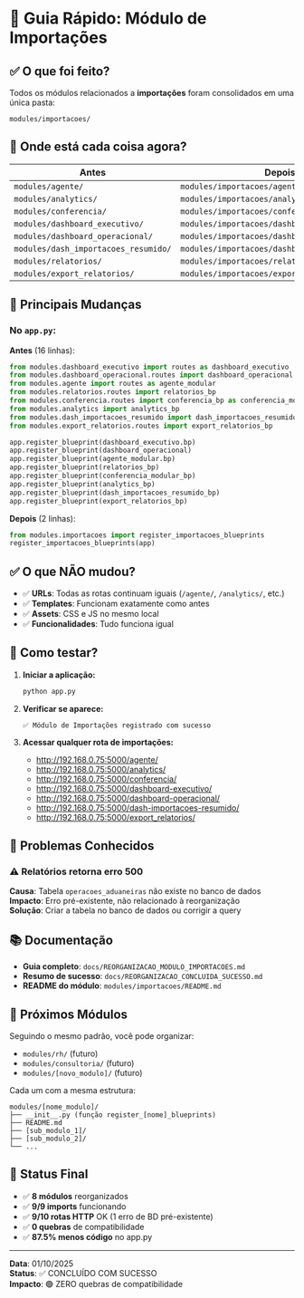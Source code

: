 # 🚀 Guia Rápido: Módulo de Importações

## ✅ O que foi feito?

Todos os módulos relacionados a **importações** foram consolidados em uma única pasta:

```
modules/importacoes/
```

## 📂 Onde está cada coisa agora?

| **Antes** | **Depois** |
|-----------|------------|
| `modules/agente/` | `modules/importacoes/agente/` |
| `modules/analytics/` | `modules/importacoes/analytics/` |
| `modules/conferencia/` | `modules/importacoes/conferencia/` |
| `modules/dashboard_executivo/` | `modules/importacoes/dashboards/executivo/` |
| `modules/dashboard_operacional/` | `modules/importacoes/dashboards/operacional/` |
| `modules/dash_importacoes_resumido/` | `modules/importacoes/dashboards/resumido/` |
| `modules/relatorios/` | `modules/importacoes/relatorios/` |
| `modules/export_relatorios/` | `modules/importacoes/export_relatorios/` |

## 🎯 Principais Mudanças

### No `app.py`:

**Antes** (16 linhas):
```python
from modules.dashboard_executivo import routes as dashboard_executivo
from modules.dashboard_operacional.routes import dashboard_operacional
from modules.agente import routes as agente_modular
from modules.relatorios.routes import relatorios_bp
from modules.conferencia.routes import conferencia_bp as conferencia_modular_bp
from modules.analytics import analytics_bp
from modules.dash_importacoes_resumido import dash_importacoes_resumido_bp
from modules.export_relatorios.routes import export_relatorios_bp

app.register_blueprint(dashboard_executivo.bp)
app.register_blueprint(dashboard_operacional)
app.register_blueprint(agente_modular.bp)
app.register_blueprint(relatorios_bp)
app.register_blueprint(conferencia_modular_bp)
app.register_blueprint(analytics_bp)
app.register_blueprint(dash_importacoes_resumido_bp)
app.register_blueprint(export_relatorios_bp)
```

**Depois** (2 linhas):
```python
from modules.importacoes import register_importacoes_blueprints
register_importacoes_blueprints(app)
```

## ✅ O que NÃO mudou?

- ✅ **URLs**: Todas as rotas continuam iguais (`/agente/`, `/analytics/`, etc.)
- ✅ **Templates**: Funcionam exatamente como antes
- ✅ **Assets**: CSS e JS no mesmo local
- ✅ **Funcionalidades**: Tudo funciona igual

## 🧪 Como testar?

1. **Iniciar a aplicação:**
   ```bash
   python app.py
   ```

2. **Verificar se aparece:**
   ```
   ✅ Módulo de Importações registrado com sucesso
   ```

3. **Acessar qualquer rota de importações:**
   - http://192.168.0.75:5000/agente/
   - http://192.168.0.75:5000/analytics/
   - http://192.168.0.75:5000/conferencia/
   - http://192.168.0.75:5000/dashboard-executivo/
   - http://192.168.0.75:5000/dashboard-operacional/
   - http://192.168.0.75:5000/dash-importacoes-resumido/
   - http://192.168.0.75:5000/export_relatorios/

## 🐛 Problemas Conhecidos

### ⚠️ Relatórios retorna erro 500
**Causa**: Tabela `operacoes_aduaneiras` não existe no banco de dados  
**Impacto**: Erro pré-existente, não relacionado à reorganização  
**Solução**: Criar a tabela no banco de dados ou corrigir a query

## 📚 Documentação

- **Guia completo**: `docs/REORGANIZACAO_MODULO_IMPORTACOES.md`
- **Resumo de sucesso**: `docs/REORGANIZACAO_CONCLUIDA_SUCESSO.md`
- **README do módulo**: `modules/importacoes/README.md`

## 🎯 Próximos Módulos

Seguindo o mesmo padrão, você pode organizar:
- `modules/rh/` (futuro)
- `modules/consultoria/` (futuro)
- `modules/[novo_modulo]/` (futuro)

Cada um com a mesma estrutura:
```
modules/[nome_modulo]/
├── __init__.py (função register_[nome]_blueprints)
├── README.md
├── [sub_modulo_1]/
├── [sub_modulo_2]/
└── ...
```

## 🎉 Status Final

- ✅ **8 módulos** reorganizados
- ✅ **9/9 imports** funcionando
- ✅ **9/10 rotas HTTP** OK (1 erro de BD pré-existente)
- ✅ **0 quebras** de compatibilidade
- ✅ **87.5% menos código** no app.py

---

**Data**: 01/10/2025  
**Status**: ✅ CONCLUÍDO COM SUCESSO  
**Impacto**: 🟢 ZERO quebras de compatibilidade
